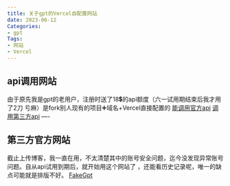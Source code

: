 ```yaml
---
title: 关于gpt的Vercel自配置网站
date: 2023-06-12
Categories:
- gpt
Tags:
- 网站
- Vercel
---
```


## api调用网站
由于原先我是gpt的老用户，注册时送了18💲的api额度（六一试用期结束后我才用了2刀 亏麻）是fork别人现有的项目➕域名+Vercel直接配置的
[能调用官方api](https://chat.xiaobaob.eu.org)
[调用第三方api](https://61.xiaobaob.eu.org)
—-

## 第三方官方网站
截止上传博客，我一直在用，不太清楚其中的账号安全问题，迄今没发现异常账号问题。自从api试用到期后，就开始用这个网站了 ，还能看历史记录呢，唯一的缺点可能就是排版不好。
[FakeGpt](https://gpt.xiaobaob.eu.org)
